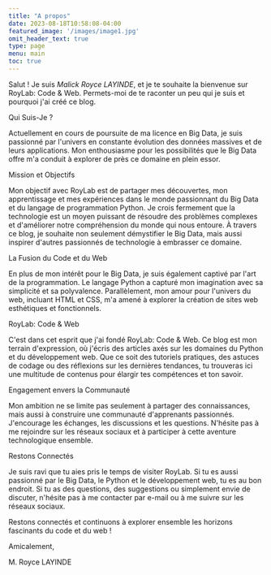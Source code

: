 ```yaml
---
title: "A propos"
date: 2023-08-18T10:58:08-04:00
featured_image: '/images/image1.jpg'  
omit_header_text: true
type: page
menu: main
toc: true
---
```


Salut ! Je suis <em>Malick Royce LAYINDE</em>, et je te souhaite la bienvenue sur RoyLab: Code & Web. Permets-moi de te raconter un peu qui je suis et pourquoi j'ai créé ce blog.

Qui Suis-Je ?

Actuellement en cours de poursuite de ma licence en Big Data, je suis passionné par l'univers en constante évolution des données massives et de leurs applications. Mon enthousiasme pour les possibilités que le Big Data offre m'a conduit à explorer de près ce domaine en plein essor.

Mission et Objectifs

Mon objectif avec RoyLab est de partager mes découvertes, mon apprentissage et mes expériences dans le monde passionnant du Big Data et du langage de programmation Python. Je crois fermement que la technologie est un moyen puissant de résoudre des problèmes complexes et d'améliorer notre compréhension du monde qui nous entoure. À travers ce blog, je souhaite non seulement démystifier le Big Data, mais aussi inspirer d'autres passionnés de technologie à embrasser ce domaine.

La Fusion du Code et du Web

En plus de mon intérêt pour le Big Data, je suis également captivé par l'art de la programmation. Le langage Python a capturé mon imagination avec sa simplicité et sa polyvalence. Parallèlement, mon amour pour l'univers du web, incluant HTML et CSS, m'a amené à explorer la création de sites web esthétiques et fonctionnels.

RoyLab: Code & Web

C'est dans cet esprit que j'ai fondé RoyLab: Code & Web. Ce blog est mon terrain d'expression, où j'écris des articles axés sur les domaines du Python et du développement web. Que ce soit des tutoriels pratiques, des astuces de codage ou des réflexions sur les dernières tendances, tu trouveras ici une multitude de contenus pour élargir tes compétences et ton savoir.

Engagement envers la Communauté

Mon ambition ne se limite pas seulement à partager des connaissances, mais aussi à construire une communauté d'apprenants passionnés. J'encourage les échanges, les discussions et les questions. N'hésite pas à me rejoindre sur les réseaux sociaux et à participer à cette aventure technologique ensemble.

Restons Connectés

Je suis ravi que tu aies pris le temps de visiter RoyLab. Si tu es aussi passionné par le Big Data, le Python et le développement web, tu es au bon endroit. Si tu as des questions, des suggestions ou simplement envie de discuter, n'hésite pas à me contacter par e-mail ou à me suivre sur les réseaux sociaux.

Restons connectés et continuons à explorer ensemble les horizons fascinants du code et du web !

Amicalement,

M. Royce LAYINDE